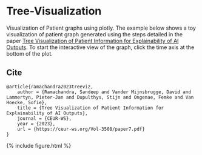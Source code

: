 # Tree-Visualization
Visualization of Patient graphs using plotly. The example below shows a toy visualization of patient graph generated using the steps detailed in the paper [Tree Visualization of Patient Information for Explainability of AI Outputs]( https://ceur-ws.org/Vol-3508/paper7.pdf). To start the interactive view of the graph, click the time axis at the bottom of the plot.

## Cite
```
@article{ramachandra2023treeviz,
    author = {Ramachandra, Sandeep and Vander Mijnsbrugge, David and Lammertyn, Pieter-Jan and Dupulthys, Stijn and Ongenae, Femke and Van Hoecke, Sofie},
    title = {Tree Visualization of Patient Information for Explainability of AI Outputs},
    journal = {CEUR-WS},
    year = {2023},
    url = {https://ceur-ws.org/Vol-3508/paper7.pdf}
}
```

{% include figure.html %}
